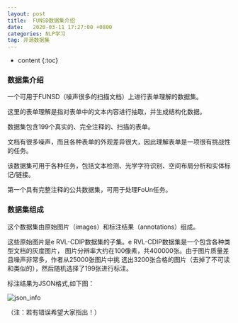 ```yaml
---
layout: post
title:  FUNSD数据集介绍
date:   2020-03-11 17:27:00 +0800
categories: NLP学习
tag: 开源数据集
---
```


* content
{:toc}


### 数据集介绍    
一个可用于FUNSD（噪声很多的扫描文档）上进行表单理解的数据集。

这里的表单理解是指对表单中的文本内容进行抽取，并生成结构化数据。

数据集包含199个真实的、完全注释的、扫描的表单。

文档有很多噪声，而且各种表单的外观差异很大，因此理解表单是一项很有挑战性的任务。

该数据集可用于各种任务，包括文本检测、光学字符识别、空间布局分析和实体标记/链接。

第一个具有完整注释的公共数据集，可用于处理FoUn任务。

### 数据集组成
这个数据集由原始图片（images）和标注结果（annotations）组成。

这些原始图片是e RVL-CDIP数据集的子集。e RVL-CDIP数据集是一个包含各种类型文档的灰度图片，
图片分辨率大约在100像素，共400000张。由于图片质量差且噪声非常多，作者从25000张图片中挑
选出3200张合格的图片（去掉了不可读和类似的），然后随机选择了199张进行标注。

标注结果为JSON格式,如下图：

![json_info](https://elvira521feng.github.io/YanQunJiang.github.io/styles/images/datasets/json_imformation.png)


 
（注：若有错误希望大家指出！）

